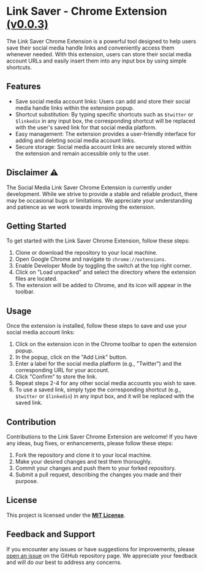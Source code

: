 # Link Saver - Chrome Extension [(v0.0.3)](https://github.com/Alkaison/Link-Saver-Extension/releases/tag/v0.0.3)

The Link Saver Chrome Extension is a powerful tool designed to help users save their social media handle links and conveniently access them whenever needed. With this extension, users can store their social media account URLs and easily insert them into any input box by using simple shortcuts.

## Features

- Save social media account links: Users can add and store their social media handle links within the extension popup.
- Shortcut substitution: By typing specific shortcuts such as `$twitter` or `$linkedin` in any input box, the corresponding shortcut will be replaced with the user's saved link for that social media platform.
- Easy management: The extension provides a user-friendly interface for adding and deleting social media account links.
- Secure storage: Social media account links are securely stored within the extension and remain accessible only to the user.

## Disclaimer ⚠️

The Social Media Link Saver Chrome Extension is currently under development. While we strive to provide a stable and reliable product, there may be occasional bugs or limitations. We appreciate your understanding and patience as we work towards improving the extension.

## Getting Started

To get started with the Link Saver Chrome Extension, follow these steps:

1. Clone or download the repository to your local machine.
2. Open Google Chrome and navigate to `chrome://extensions`.
3. Enable Developer Mode by toggling the switch at the top right corner.
4. Click on "Load unpacked" and select the directory where the extension files are located.
5. The extension will be added to Chrome, and its icon will appear in the toolbar.

## Usage

Once the extension is installed, follow these steps to save and use your social media account links:

1. Click on the extension icon in the Chrome toolbar to open the extension popup.
2. In the popup, click on the "Add Link" button.
3. Enter a label for the social media platform (e.g., "Twitter") and the corresponding URL for your account.
4. Click "Confirm" to store the link.
5. Repeat steps 2-4 for any other social media accounts you wish to save.
6. To use a saved link, simply type the corresponding shortcut (e.g., `$twitter` or `$linkedin`) in any input box, and it will be replaced with the saved link.

## Contribution

Contributions to the Link Saver Chrome Extension are welcome! If you have any ideas, bug fixes, or enhancements, please follow these steps:

1. Fork the repository and clone it to your local machine.
2. Make your desired changes and test them thoroughly.
3. Commit your changes and push them to your forked repository.
4. Submit a pull request, describing the changes you made and their purpose.

## License

This project is licensed under the [**MIT License**](./LICENSE).

## Feedback and Support

If you encounter any issues or have suggestions for improvements, please [open an issue](https://github.com/Alkaison/Link-Saver-Extension/issues) on the GitHub repository page. We appreciate your feedback and will do our best to address any concerns.
